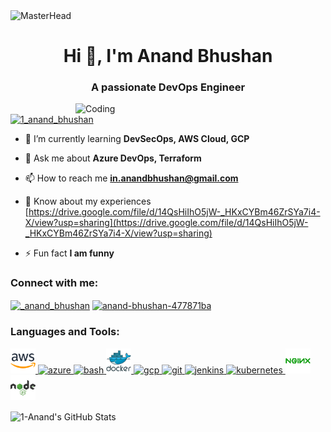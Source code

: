 <img src="https://media.giphy.com/media/SWoSkN6DxTszqIKEqv/giphy.gif" alt="MasterHead" style="max-width: 100%; display: inline-block;">

<h1 align="center">Hi 👋, I'm Anand Bhushan</h1>
<h3 align="center">A passionate DevOps Engineer</h3>
<img align="right" width=400 alt="Coding" src="https://camo.githubusercontent.com/7de37139d0b4c1ce40865e799b446c0e963a3dd8fb68d239707237c40604fa3d/68747470733a2f2f63646e2e6472696262626c652e636f6d2f75736572732f3733303730332f73637265656e73686f74732f363538313234332f6176656e746f2e676966" data-canonical-src="https://cdn.dribbble.com/users/730703/screenshots/6581243/avento.gif" style="max-width: 100%; display: inline-block;" data-target="animated-image.originalImage">

<p align="left"> <a href="https://twitter.com/_anand_bhushan" target="blank"><img src="https://img.shields.io/twitter/follow/1_anand_bhushan?logo=twitter&style=for-the-badge" alt="1_anand_bhushan" /></a> </p>

- 🌱 I’m currently learning **DevSecOps, AWS Cloud, GCP**

- 💬 Ask me about **Azure DevOps, Terraform**

- 📫 How to reach me **in.anandbhushan@gmail.com**

- 📄 Know about my experiences [https://drive.google.com/file/d/14QsHiIhO5jW-_HKxCYBm46ZrSYa7i4-X/view?usp=sharing](https://drive.google.com/file/d/14QsHiIhO5jW-_HKxCYBm46ZrSYa7i4-X/view?usp=sharing)

- ⚡ Fun fact **I am funny**

<h3 align="left">Connect with me:</h3>
<p align="left">
<a href="https://twitter.com/1_anand_bhushan" target="blank"><img align="center" src="https://raw.githubusercontent.com/rahuldkjain/github-profile-readme-generator/master/src/images/icons/Social/twitter.svg" alt="_anand_bhushan" height="30" width="40" /></a>
<a href="https://linkedin.com/in/1-Anand" target="blank"><img align="center" src="https://raw.githubusercontent.com/rahuldkjain/github-profile-readme-generator/master/src/images/icons/Social/linked-in-alt.svg" alt="anand-bhushan-477871ba" height="30" width="40" /></a>
</p>

<h3 align="left">Languages and Tools:</h3>
<p align="left"> <a href="https://aws.amazon.com" target="_blank" rel="noreferrer"> <img src="https://raw.githubusercontent.com/devicons/devicon/master/icons/amazonwebservices/amazonwebservices-original-wordmark.svg" alt="aws" width="40" height="40"/> </a> <a href="https://azure.microsoft.com/en-in/" target="_blank" rel="noreferrer"> <img src="https://www.vectorlogo.zone/logos/microsoft_azure/microsoft_azure-icon.svg" alt="azure" width="40" height="40"/> </a> <a href="https://www.gnu.org/software/bash/" target="_blank" rel="noreferrer"> <img src="https://www.vectorlogo.zone/logos/gnu_bash/gnu_bash-icon.svg" alt="bash" width="40" height="40"/> </a> <a href="https://www.docker.com/" target="_blank" rel="noreferrer"> <img src="https://raw.githubusercontent.com/devicons/devicon/master/icons/docker/docker-original-wordmark.svg" alt="docker" width="40" height="40"/> </a> <a href="https://cloud.google.com" target="_blank" rel="noreferrer"> <img src="https://www.vectorlogo.zone/logos/google_cloud/google_cloud-icon.svg" alt="gcp" width="40" height="40"/> </a> <a href="https://git-scm.com/" target="_blank" rel="noreferrer"> <img src="https://www.vectorlogo.zone/logos/git-scm/git-scm-icon.svg" alt="git" width="40" height="40"/> </a> <a href="https://www.jenkins.io" target="_blank" rel="noreferrer"> <img src="https://www.vectorlogo.zone/logos/jenkins/jenkins-icon.svg" alt="jenkins" width="40" height="40"/> </a> <a href="https://kubernetes.io" target="_blank" rel="noreferrer"> <img src="https://www.vectorlogo.zone/logos/kubernetes/kubernetes-icon.svg" alt="kubernetes" width="40" height="40"/> </a> <a href="https://www.nginx.com" target="_blank" rel="noreferrer"> <img src="https://raw.githubusercontent.com/devicons/devicon/master/icons/nginx/nginx-original.svg" alt="nginx" width="40" height="40"/> </a> <a href="https://nodejs.org" target="_blank" rel="noreferrer"> <img src="https://raw.githubusercontent.com/devicons/devicon/master/icons/nodejs/nodejs-original-wordmark.svg" alt="nodejs" width="40" height="40"/> </a> </p>


<img align="center" src="https://github-readme-stats.vercel.app/api?username=1-Anand&show_icons=true&locale=en" alt="1-Anand's GitHub Stats" style="max-width: 100%;">

